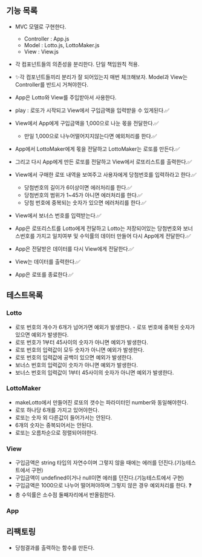 ## 기능 목록

- MVC 모델로 구현한다.

  - Controller : App.js
  - Model : Lotto.js, LottoMaker.js
  - View : View.js

- 각 컴포넌트들의 의존성을 분리한다. 단일 책임원칙 적용.
- ✨각 컴포넌트들끼리 분리가 잘 되어있는지 매번 체크해보자. Model과 View는 Controller를 반드시 거쳐야한다.
- App은 Lotto와 View를 주입받아서 사용한다.
- play : 로또가 시작되고 View에서 구입금액을 입력받을 수 있게된다.✅
- View에서 App에게 구입금액을 1,000으로 나눈 몫을 전달한다.✅
  - 만일 1,000으로 나누어떨어지지않는다면 예외처리를 한다.✅
- App에서 LottoMaker에게 몫을 전달하고 LottoMaker는 로또를 만든다.✅
- 그리고 다시 App에게 만든 로또를 전달하고 View에서 로또리스트를 출력한다.✅
- View에서 구매한 로또 내역을 보여주고 사용자에게 당첨번호를 입력하라고 한다.✅
  - 당첨번호의 길이가 6이상이면 에러처리를 한다.✅
  - 당첨번호의 범위가 1~45가 아니면 에러처리를 한다.✅
  - 당첨 번호에 중복되는 숫자가 있으면 에러처리를 한다.✅
- View에서 보너스 번호를 입력받는다.✅
- App은 로또리스트를 Lotto에게 전달하고 Lotto는 저장되어있는 당첨번호와 보너스번호를 가지고 일치여부 및 수익률의 데이터 만들어 다시 App에게 전달한다.✅
- App은 전달받은 데이터를 다시 View에게 전달한다.✅
- View는 데이터를 출력한다.✅
- App은 로또를 종료한다.✅

## 테스트목록

### Lotto

- 로또 번호의 개수가 6개가 넘어가면 예외가 발생한다. - 로또 번호에 중복된 숫자가 있으면 예외가 발생한다.
- 로또 번호가 1부터 45사이의 숫자가 아니면 예외가 발생한다.
- 로또 번호의 입력값이 모두 숫자가 아니면 예외가 발생한다.
- 로또 번호의 입력값에 공백이 있으면 예외가 발생한다.
- 보너스 번호의 입력값이 숫자가 아니면 예외가 발생한다.
- 보너스 번호의 입력값이 1부터 45사이의 숫자가 아니면 예외가 발생한다.

### LottoMaker

- makeLotto에서 만들어진 로또의 갯수는 파라미터인 number와 동일해야한다.
- 로또 하나당 6개를 가지고 있어야한다.
- 로또는 숫자 외 다른값이 들어가서는 안된다.
- 6개의 숫자는 중복되어서는 안된다.
- 로또는 오름차순으로 정렬되어야한다.

### View

- 구입금액은 string 타입의 자연수이며 그렇지 않을 때에는 에러를 던진다.(기능테스트에서 구현)
- 구입금액이 undefined이거나 null이면 에러를 던진다.(기능테스트에서 구현)
- 구입금액은 1000으로 나누어 떨어져야하며 그렇지 않은 경우 예외처리를 한다. ❓
- 총 수익률은 소수점 둘째자리에서 반올림한다.

### App

## 리팩토링

- 당첨결과를 출력하는 함수를 만든다.
